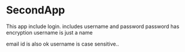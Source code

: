 # SecondApp
This app include login.
includes username and password
password has encryption
username is just a name

email id is also ok
username is case sensitive..
